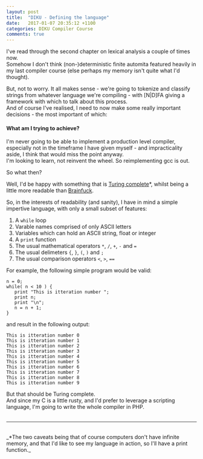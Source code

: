 ```yaml
---
layout: post
title:  "DIKU - Defining the language"
date:   2017-01-07 20:35:12 +1100
categories: DIKU Compiler Course
comments: true
---
```


I've read through the second chapter on lexical analysis a couple of times now.  
Somehow I don't think (non-)deterministic finite automita featured heavily in my last compiler course (else perhaps my memory isn't quite what I'd thought).

But, not to worry. It all makes sense - we're going to tokenize and classify strings from whatever language we're compiling - with [N|D]FA giving a framework with which to talk about this process.  
And of course I've realised, I need to now make some really important decisions - the most important of which:

#### What am I trying to achieve?

I'm never going to be able to implement a production level compiler, especially not in the timeframe I have given myself - and impracticality aside, I think that would miss the point anyway.  
I'm looking to learn, not reinvent the wheel. So reimplementing gcc is out.

So what then? 

Well, I'd be happy with something that is [Turing complete]*, whilst being a little more readable than [Brainfuck].

[Turing complete]: https://en.wikipedia.org/wiki/Turing_completeness
[Brainfuck]: https://en.wikipedia.org/wiki/Brainfuck


So, in the interests of readability (and sanity), I have in mind a simple impertive language, with only a small subset of features:  
1. A ```while``` loop  
2. Varable names comprised of only ASCII letters  
3. Variables which can hold an ASCII string, float or integer  
4. A ```print``` function  
5. The usual mathematical operators ```*```, ```/```, ```+```, ```-``` and ```=```  
6. The usual delimeters ```{```, ```}```, ```(```, ```)``` and ```;```  
7. The usual comparison operators ```<```, ```>```, ```==```  

For example, the following simple program would be valid:  

    n = 0;  
    while( n < 10 ) {  
       print "This is itteration number ";  
       print n;
       print "\n";
       n = n + 1;
    }   

and result in the following output:

    This is itteration number 0
    This is itteration number 1
    This is itteration number 2
    This is itteration number 3
    This is itteration number 4
    This is itteration number 5
    This is itteration number 6
    This is itteration number 7
    This is itteration number 8
    This is itteration number 9

But that should be Turing complete.
<br>
And since my C is a little rusty, and I'd prefer to leverage a scripting language, I'm going to write the whole compiler in PHP.  
<br>

---

<br>   
_*The two caveats being that of course computers don't have infinite memory, and that I'd like to see my language in action, so I'll have a print function._


